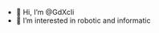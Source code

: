 - 👋 Hi, I’m @GdXcIi
- 👀 I’m interested in robotic and informatic

<!---
GdXcIi/GdXcIi is a ✨ special ✨ repository because its `README.md` (this file) appears on your GitHub profile.
You can click the Preview link to take a look at your changes.
--->
